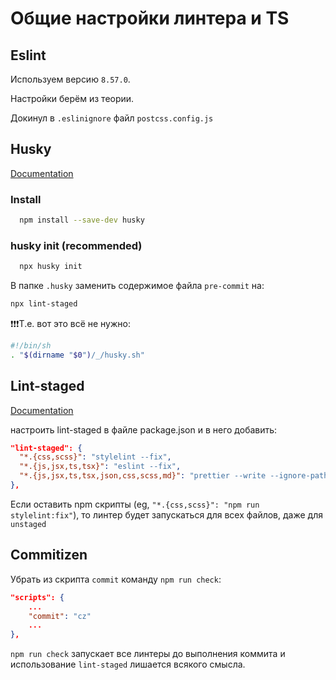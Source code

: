 # Общие настройки линтера и TS

## Eslint

Используем версию `8.57.0`.

Настройки берём из теории.

Докинул в `.eslinignore` файл `postcss.config.js`

## Husky

[Documentation](https://typicode.github.io/husky/get-started.html)

### Install

```bash
  npm install --save-dev husky
```

### husky init (recommended)

```bash
  npx husky init
```

В папке `.husky` заменить содержимое файла `pre-commit` на:

```bash
npx lint-staged
```

❗❗❗Т.е. вот это всё не нужно:

```bash
#!/bin/sh
. "$(dirname "$0")/_/husky.sh"
```

## Lint-staged

[Documentation](https://github.com/okonet/lint-staged)

настроить lint-staged в файле package.json и в него добавить:

```json
"lint-staged": {
  "*.{css,scss}": "stylelint --fix",
  "*.{js,jsx,ts,tsx}": "eslint --fix",
  "*.{js,jsx,ts,tsx,json,css,scss,md}": "prettier --write --ignore-path ./.prettierignore"
},
```

Если оставить npm скрипты (eg, `"*.{css,scss}": "npm run stylelint:fix"`), то линтер будет запускаться для всех файлов, даже для `unstaged`

## Commitizen

Убрать из скрипта `commit` команду `npm run check`:

```json
"scripts": {
    ...
    "commit": "cz"
    ...
},
```

`npm run check` запускает все линтеры до выполнения коммита и использование `lint-staged` лишается всякого смысла.
